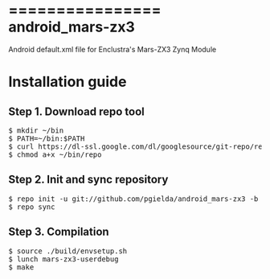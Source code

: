 ================
android_mars-zx3
================

Android default.xml file for Enclustra's Mars-ZX3 Zynq Module

Installation guide
==================


Step 1. Download repo tool
--------------------------

<pre>
$ mkdir ~/bin
$ PATH=~/bin:$PATH
$ curl https://dl-ssl.google.com/dl/googlesource/git-repo/repo > ~/bin/repo
$ chmod a+x ~/bin/repo
</pre>

Step 2. Init and sync repository
--------------------------------

<pre>
$ repo init -u git://github.com/pgielda/android_mars-zx3 -b master -m default.xml
$ repo sync
</pre>

Step 3. Compilation
-------------------

<pre>
$ source ./build/envsetup.sh
$ lunch mars-zx3-userdebug
$ make
</pre>


